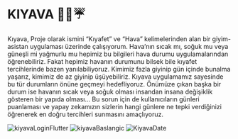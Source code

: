 # KIYAVA 👗🎇☔

Kıyava, Proje olarak ismini “Kıyafet” ve “Hava” kelimelerinden alan bir giyim-asistan uygulaması üzerinde çalışıyorum. Hava’nın sıcak mı, soğuk mu veya güneşli mi yağmurlu mu hepimiz bu bilgileri hava durumu uygulamalarından öğrenebiliriz. Fakat hepimiz havanın durumunu bilsek bile kıyafet tercihlerinde bazen yanılabiliyoruz. Kimimiz fazla giyinip gün içinde bunalma yaşarız, kimimiz de az giyinip üşüyebiliriz. Kıyava uygulamamız sayesinde bu tür durumların önüne geçmeyi hedefliyoruz. Önümüze çıkan başka bir durum ise havanın sıcak veya soğuk olması insandan insana değişiklik gösteren bir yapıda olması… Bu sorun için de kullanıcıların günleri puanlaması ve yapay zekamızın sizlerin hangi günlere ne tepki verdiğinizi öğrenerek en doğru tercihleri sunmasını amaçlıyoruz.

![kiyavaLoginFlutter](https://github.com/EmreKaptan57/Havadurumu/assets/101641753/38a368c9-5ff5-4fa9-9406-39f1663f3178)
![kiyavaBaslangic](https://github.com/EmreKaptan57/Havadurumu/assets/101641753/24f053ca-39da-4e79-a381-d80c1340d2ae)
![KiyavaDate](https://github.com/EmreKaptan57/Havadurumu/assets/101641753/80a6738e-fc01-4a89-b746-65da9947856b)
